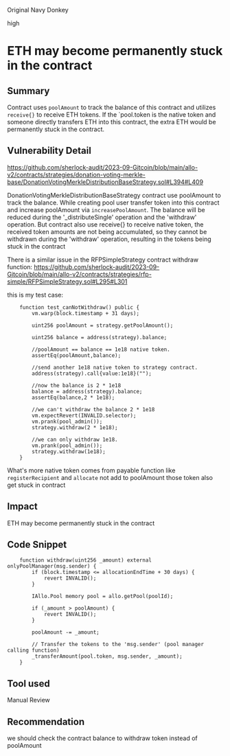 Original Navy Donkey

high

# ETH may become permanently stuck in the contract
## Summary

Contract uses `poolAmount` to track the balance of this contract and utilizes `receive{}` to receive ETH tokens. If the `pool.token is the native token and someone directly transfers ETH into this contract, the extra ETH would be permanently stuck in the contract.

## Vulnerability Detail
https://github.com/sherlock-audit/2023-09-Gitcoin/blob/main/allo-v2/contracts/strategies/donation-voting-merkle-base/DonationVotingMerkleDistributionBaseStrategy.sol#L394#L409

DonationVotingMerkleDistributionBaseStrategy contract use poolAmount to track the balance. While creating pool user transfer token into this contract and increase poolAmount via `increasePoolAmount`.  The balance will be reduced during the '_distributeSingle' operation and the 'withdraw' operation.  But contract also use receive{} to receive native token, the received token amounts are not being accumulated, so they cannot be withdrawn during the 'withdraw' operation, resulting in the tokens being stuck in the contract

There is a similar issue in the RFPSimpleStrategy contract withdraw function:
https://github.com/sherlock-audit/2023-09-Gitcoin/blob/main/allo-v2/contracts/strategies/rfp-simple/RFPSimpleStrategy.sol#L295#L301

this is my test case:
```solidity
    function test_canNotWithdraw() public {
        vm.warp(block.timestamp + 31 days);

        uint256 poolAmount = strategy.getPoolAmount();

        uint256 balance = address(strategy).balance;
        
        //poolAmount == balance == 1e18 native token.
        assertEq(poolAmount,balance);

        //send another 1e18 native token to strategy contract.
        address(strategy).call{value:1e18}("");

        //now the balance is 2 * 1e18
        balance = address(strategy).balance;
        assertEq(balance,2 * 1e18);

        //we can't withdraw the balance 2 * 1e18
        vm.expectRevert(INVALID.selector);
        vm.prank(pool_admin());
        strategy.withdraw(2 * 1e18);

        //we can only withdraw 1e18.
        vm.prank(pool_admin());
        strategy.withdraw(1e18);
    }
```
What's more native token comes from payable function like `registerRecipient` and `allocate` not add to poolAmount those token also get stuck in contract

## Impact
ETH may become permanently stuck in the contract 
## Code Snippet
```solidity
    function withdraw(uint256 _amount) external onlyPoolManager(msg.sender) {
        if (block.timestamp <= allocationEndTime + 30 days) {
            revert INVALID();
        }

        IAllo.Pool memory pool = allo.getPool(poolId);

        if (_amount > poolAmount) {
            revert INVALID();
        }

        poolAmount -= _amount;

        // Transfer the tokens to the 'msg.sender' (pool manager calling function)
        _transferAmount(pool.token, msg.sender, _amount);
    }
```

## Tool used

Manual Review

## Recommendation
we should check the contract balance to withdraw token instead of poolAmount